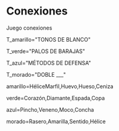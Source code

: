
# Conexiones
Juego conexiones

T_amarillo="TONOS DE BLANCO"

T_verde="PALOS DE BARAJAS"

T_azul="MÉTODOS DE DEFENSA"

T_morado="DOBLE ___"

amarillo=HéliceMarfil,Huevo,Hueso,Ceniza

verde=Corazón,Diamante,Espada,Copa

azul=Pincho,Veneno,Moco,Concha

morado=Rasero,Amarilla,Sentido,Hélice
